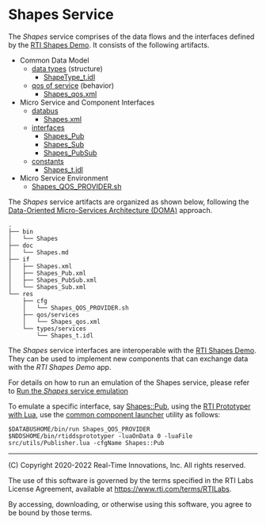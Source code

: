 # Shapes Service

The *Shapes* service comprises of the data flows and the interfaces defined by the [RTI Shapes Demo](https://www.rti.com/products/tools/shapes-demo). It consists of the following artifacts.
- Common Data Model
  - [data types](../res/types/data/) (structure)
    - [ShapeType_t.idl](../res/types/data/demo/ShapeType_t.idl)
  - [qos of service](../res/qos/data/) (behavior)
     - [Shapes_qos.xml](../res/qos/services/Shapes_qos.xml)
- Micro Service and Component Interfaces
  - [databus](doma/Bus.md)
    -  [Shapes.xml](../if/Shapes.xml)
  - [interfaces](doma/Interface.md)
    - [Shapes_Pub](../if/Shapes_Pub.xml)
    - [Shapes_Sub](../if/Shapes_Sub.xml)
    - [Shapes_PubSub](../if/Shapes_PubSub.xml)
  - [constants](../res/types/services/README.md)
    - [Shapes_t.idl](../res/types/services/Shapes_t.idl)
- Micro Service Environment
  - [Shapes_QOS_PROVIDER.sh](../res/cfg/Shapes_QOS_PROVIDER.sh) 

The *Shapes* service artifacts are organized as shown below, following the [Data-Oriented Micro-Services Architecture (DOMA)](https://github.com/rajive/doma-skel/blob/master/doc/doma/README.md) approach.

    .
    ├── bin
    │   └── Shapes
    ├── doc
    │   └── Shapes.md
    ├── if
    │   ├── Shapes.xml
    │   ├── Shapes_Pub.xml
    │   ├── Shapes_PubSub.xml
    │   └── Shapes_Sub.xml
    └── res
        ├── cfg
        │   └── Shapes_QOS_PROVIDER.sh
        ├── qos/services
        │   └── Shapes_qos.xml
        └── types/services
            └── Shapes_t.idl

The *Shapes* service interfaces are interoperable with the [RTI Shapes Demo](https://www.rti.com/gettingstarted/shapes-demo). They can be used to implement new components that can exchange data with the *RTI Shapes Demo* app.

For details on how to run an emulation of the Shapes service, please refer to [Run the *Shapes* service emulation](../README.md#run-the-shapes-service-emulation)

To emulate a specific interface, say [Shapes::Pub](../if/Shapes_Pub.xml), using the [RTI Prototyper with Lua](https://community.rti.com/static/documentation/connext-dds/6.1.0/doc/manuals/connext_dds_professional/tools/prototyper/index.htm#prototyper/LuaComponentProgModel.htm%3FTocPath%3D7.%2520Lua%2520Component%2520Programming%2520Model%7C_____0), use the [common component launcher](Run.md) utility as follows:

    $DATABUSHOME/bin/run Shapes_QOS_PROVIDER $NDDSHOME/bin/rtiddsprototyper -luaOnData 0 -luaFile src/utils/Publisher.lua -cfgName Shapes::Pub

---
(C) Copyright 2020-2022 Real-Time Innovations, Inc.  All rights reserved.

The use of this software is governed by the terms specified in the RTI Labs License Agreement, available at https://www.rti.com/terms/RTILabs. 

By accessing, downloading, or otherwise using this software, you agree to be bound by those terms.